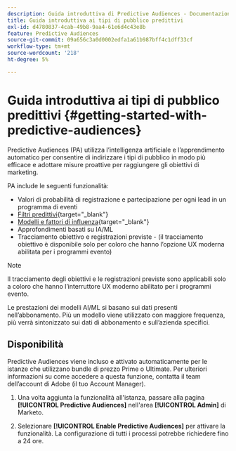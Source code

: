 ```yaml
---
description: Guida introduttiva di Predictive Audiences - Documentazione di Marketo - Documentazione del prodotto
title: Guida introduttiva ai tipi di pubblico predittivi
exl-id: d4780837-4cab-49b8-9aa4-61e6d4c43e8b
feature: Predictive Audiences
source-git-commit: 09a656c3a0d0002edfa1a61b987bff4c1dff33cf
workflow-type: tm+mt
source-wordcount: '218'
ht-degree: 5%

---
```


# Guida introduttiva ai tipi di pubblico predittivi {#getting-started-with-predictive-audiences}

Predictive Audiences (PA) utilizza l’intelligenza artificiale e l’apprendimento automatico per consentire di indirizzare i tipi di pubblico in modo più efficace e adottare misure proattive per raggiungere gli obiettivi di marketing.

PA include le seguenti funzionalità:

* Valori di probabilità di registrazione e partecipazione per ogni lead in un programma di eventi
* [Filtri predittivi](/help/marketo/product-docs/core-marketo-concepts/predictive-audiences/predictive-filters.md){target="_blank"}
* [Modelli e fattori di influenza](/help/marketo/product-docs/core-marketo-concepts/predictive-audiences/models-and-insights.md){target="_blank"}
* Approfondimenti basati su IA/ML
* Tracciamento obiettivo e registrazioni previste - (il tracciamento obiettivo è disponibile solo per coloro che hanno l’opzione UX moderna abilitata per i programmi evento)

>[!NOTE]
>
>Il tracciamento degli obiettivi e le registrazioni previste sono applicabili solo a coloro che hanno l’interruttore UX moderno abilitato per i programmi evento.

Le prestazioni dei modelli AI/ML si basano sui dati presenti nell’abbonamento. Più un modello viene utilizzato con maggiore frequenza, più verrà sintonizzato sui dati di abbonamento e sull’azienda specifici.

## Disponibilità

Predictive Audiences viene incluso e attivato automaticamente per le istanze che utilizzano bundle di prezzo Prime o Ultimate. Per ulteriori informazioni su come accedere a questa funzione, contatta il team dell’account di Adobe (il tuo Account Manager).

1. Una volta aggiunta la funzionalità all&#39;istanza, passare alla pagina **[!UICONTROL Predictive Audiences]** nell&#39;area **[!UICONTROL Admin]** di Marketo.

1. Selezionare **[!UICONTROL Enable Predictive Audiences]** per attivare la funzionalità. La configurazione di tutti i processi potrebbe richiedere fino a 24 ore.
